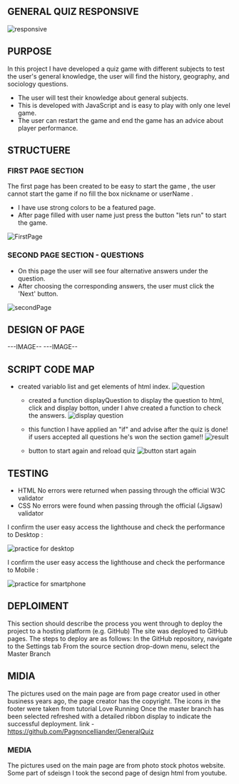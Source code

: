 ## GENERAL QUIZ RESPONSIVE
![responsive](https://github.com/Pagnoncelliander/GeneralQuiz/assets/134398235/c6371f8d-4a30-499f-a00c-9af9a19c4079)


## PURPOSE

In this project I have developed a quiz game with different subjects to test the user's general knowledge, the user will find the history, geography, and sociology questions. 

* The user will test their knowledge about general subjects.
* This is developed with JavaScript and is easy to play with only one level game.
* The user can restart the game and end the game has an advice about player performance.

 ## STRUCTUERE
### FIRST PAGE SECTION

The first page has been created to be easy to start the game , the user cannot start the game if no fill the box nickname or userName .

  * I have use strong colors to be a featured page.
  * After page filled with user name just press the button "lets run" to start the game.

![FirstPage](https://github.com/Pagnoncelliander/GeneralQuiz/assets/134398235/9a136d53-2f4d-40a5-b26d-a5ef4c22c804)

 
### SECOND PAGE SECTION - QUESTIONS

 * On this page the user will see four alternative answers under the question.
 * After choosing the corresponding answers, the user must click the 'Next' button.

![secondPage](https://github.com/Pagnoncelliander/GeneralQuiz/assets/134398235/0b9424da-e7bf-416b-82a8-8311babbe210)

 ## DESIGN OF PAGE
---IMAGE--
---IMAGE--

## SCRIPT CODE MAP

* created variablo list and get elements of html index.
![question](https://github.com/Pagnoncelliander/GeneralQuiz/assets/134398235/53732b64-22aa-4c51-ba09-49ddc32d99e4)

  * created a function displayQuestion to display the question to html, click and display botton, under I ahve created a function to check the answers.
    ![display question](https://github.com/Pagnoncelliander/GeneralQuiz/assets/134398235/4d1c9f5b-5954-4817-9bc9-88d36156a9a2)

  * this function I have applied an "if" and advise after the quiz is done! if users accepted all questions he's won the section game!!
    ![result](https://github.com/Pagnoncelliander/GeneralQuiz/assets/134398235/2b2edee3-515a-4d4b-91f6-939c7d520289)
    
  * button to start again and reload quiz
    ![button start again](https://github.com/Pagnoncelliander/GeneralQuiz/assets/134398235/945672cb-3901-4000-a181-0c14b16b77b7)

## TESTING

* HTML No errors were returned when passing through the official W3C validator
* CSS No errors were found when passing through the official (Jigsaw) validator

I confirm the user easy access the lighthouse and check the performance to Desktop :

![practice for desktop](https://github.com/Pagnoncelliander/GeneralQuiz/assets/134398235/9813964b-f4aa-40c4-896b-6cda855d4a26)


I confirm the user easy access the lighthouse and check the performance to Mobile :

![practice for smartphone ](https://github.com/Pagnoncelliander/GeneralQuiz/assets/134398235/b75c3a50-7b2f-4230-b87e-e24216cc3b6b)


## DEPLOIMENT
This section should describe the process you went through to deploy the project to a hosting platform (e.g. GitHub)
The site was deployed to GitHub pages. The steps to deploy are as follows:
In the GitHub repository, navigate to the Settings tab
From the source section drop-down menu, select the Master Branch

## MIDIA 

The pictures used on the main page are from page creator used in other business years ago, the page creator has the copyright.
The icons in the footer were taken from tutorial Love Running
Once the master branch has been selected
refreshed with a detailed ribbon display to indicate the successful deployment.
link  - https://github.com/Pagnoncelliander/GeneralQuiz

### MEDIA

The pictures used on the main page are from  photo stock photos website. Some part of sdeisgn 
I took the second page of design html from youtube. 

